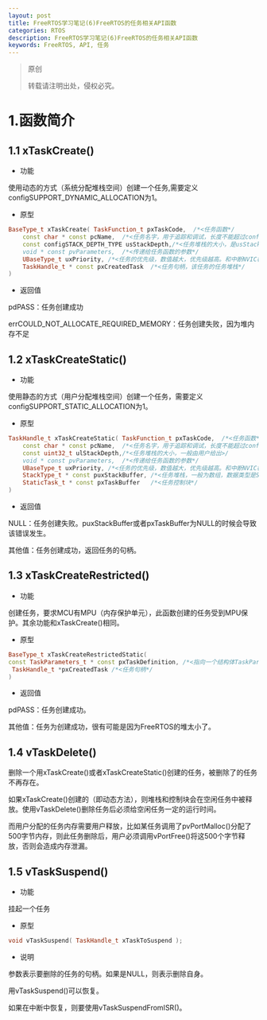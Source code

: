 ```yaml
---
layout: post
title: FreeRTOS学习笔记(6)FreeRTOS的任务相关API函数
categories: RTOS
description: FreeRTOS学习笔记(6)FreeRTOS的任务相关API函数
keywords: FreeRTOS, API, 任务
---
```


> 原创
> 
> 转载请注明出处，侵权必究。

# 1.函数简介
## 1.1 xTaskCreate()
* 功能

使用动态的方式（系统分配堆栈空间）创建一个任务,需要定义configSUPPORT_DYNAMIC_ALLOCATION为1。

* 原型

```cpp
BaseType_t xTaskCreate(	TaskFunction_t pxTaskCode,	/*<任务函数*/
	const char * const pcName,	/*<任务名字，用于追踪和调试，长度不能超过configMAX_TASK_NAME_LEN*/
	const configSTACK_DEPTH_TYPE usStackDepth,/*<任务堆栈的大小，是usStackDepth的4倍，空闲任务为configMINIMAL_STACK_SIZE>/
	void * const pvParameters,	/*<传递给任务函数的参数*/
	UBaseType_t uxPriority,	/*<任务的优先级，数值越大，优先级越高。和中断NVIC相反。*/
	TaskHandle_t * const pxCreatedTask 	/*<任务句柄，该任务的任务堆栈*/
)
```

* 返回值

pdPASS：任务创建成功

errCOULD\_NOT\_ALLOCATE\_REQUIRED\_MEMORY：任务创建失败，因为堆内存不足

## 1.2 xTaskCreateStatic()
* 功能

使用静态的方式（用户分配堆栈空间）创建一个任务，需要定义configSUPPORT\_STATIC\_ALLOCATION为1。

* 原型

```cpp
TaskHandle_t xTaskCreateStatic(	TaskFunction_t pxTaskCode,	/*<任务函数*/
	const char * const pcName,	/*<任务名字，用于追踪和调试，长度不能超过configMAX_TASK_NAME_LEN*/
	const uint32_t ulStackDepth,/*<任务堆栈的大小，一般由用户给出>/
	void * const pvParameters,	/*<传递给任务函数的参数*/
	UBaseType_t uxPriority,	/*<任务的优先级，数值越大，优先级越高。和中断NVIC相反。*/
	StackType_t * const puxStackBuffer,	/*<任务堆栈，一般为数组，数据类型是StackType_t*/
	StaticTask_t * const pxTaskBuffer 	/*<任务控制块*/
)
```

* 返回值

NULL：任务创建失败。puxStackBuffer或者pxTaskBuffer为NULL的时候会导致该错误发生。

其他值：任务创建成功，返回任务的句柄。

## 1.3 xTaskCreateRestricted()
* 功能

创建任务，要求MCU有MPU（内存保护单元），此函数创建的任务受到MPU保护。其余功能和xTaskCreate()相同。

* 原型

```cpp
BaseType_t xTaskCreateRestrictedStatic( 
const TaskParameters_t * const pxTaskDefinition, /*<指向一个结构体TaskParameters_t，描述了任务的任务函数、堆栈大小、优先级等，该结构体在task.h中定义。*/
 TaskHandle_t *pxCreatedTask /*<任务句柄*/
)
```

* 返回值

pdPASS：任务创建成功。

其他值：任务为创建成功，很有可能是因为FreeRTOS的堆太小了。

## 1.4 vTaskDelete()
删除一个用xTaskCreate()或者xTaskCreateStatic()创建的任务，被删除了的任务不再存在。

如果xTaskCreate()创建的（即动态方法），则堆栈和控制块会在空闲任务中被释放。使用vTaskDelete()删除任务后必须给空闲任务一定的运行时间。

而用户分配的任务内存需要用户释放，比如某任务调用了pvPortMalloc()分配了500字节内存，则此任务删除后，用户必须调用vPortFree()将这500个字节释放，否则会造成内存泄漏。


## 1.5 vTaskSuspend()
* 功能

挂起一个任务

* 原型

```cpp
void vTaskSuspend( TaskHandle_t xTaskToSuspend );
```

* 说明

参数表示要删除的任务的句柄。如果是NULL，则表示删除自身。

用vTaskSuspend()可以恢复。

如果在中断中恢复，则要使用vTaskSuspendFromISR()。
